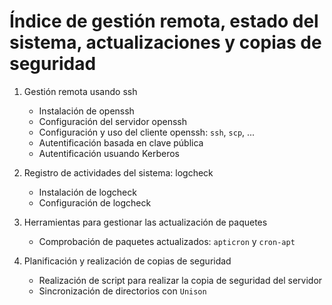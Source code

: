 # Índice de gestión remota, estado del sistema, actualizaciones y copias de seguridad

1. Gestión remota usando ssh  

    * Instalación de openssh
    * Configuración del servidor openssh
    * Configuración y uso del cliente openssh: `ssh`, `scp`, ...
    * Autentificación basada en clave pública
    * Autentificación usuando Kerberos

2. Registro de actividades del sistema: logcheck  

    * Instalación de logcheck
    * Configuración de logcheck  

3. Herramientas para gestionar las actualización de paquetes  

    * Comprobación de paquetes actualizados: `apticron` y `cron-apt`  

4. Planificación y realización de copias de seguridad  

    * Realización de script para realizar la copia de seguridad del servidor
    * Sincronización de directorios con `Unison`